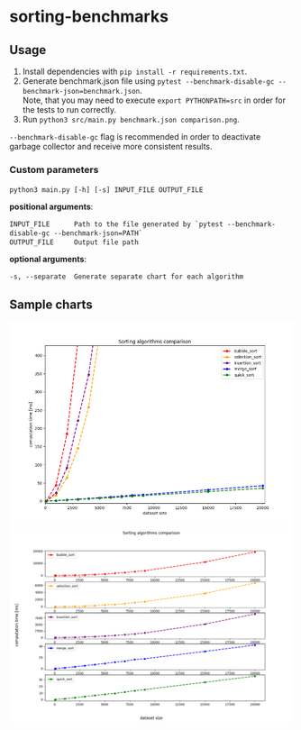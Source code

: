 # sorting-benchmarks

## Usage
1. Install dependencies with `pip install -r requirements.txt`.
2. Generate benchmark.json file using `pytest --benchmark-disable-gc --benchmark-json=benchmark.json`.<br>
    Note, that you may need to execute `export PYTHONPATH=src` in order for the tests to run correctly.
3. Run `python3 src/main.py benchmark.json comparison.png`.

`--benchmark-disable-gc` flag is recommended in order to deactivate garbage collector and receive more consistent results.

### Custom parameters
`python3 main.py [-h] [-s] INPUT_FILE OUTPUT_FILE`

**positional arguments**:

    INPUT_FILE      Path to the file generated by `pytest --benchmark-disable-gc --benchmark-json=PATH`
    OUTPUT_FILE     Output file path


**optional arguments**:

    -s, --separate  Generate separate chart for each algorithm

## Sample charts
![Example 1](/example/example.png)
![Example 2](/example/example_separate.png)

